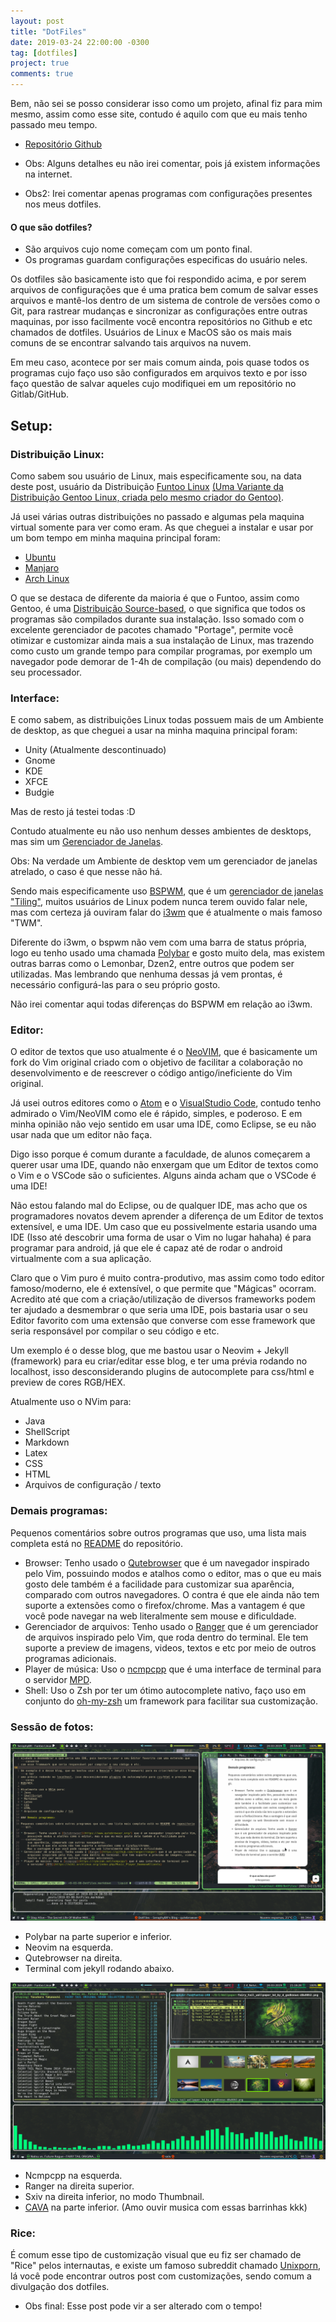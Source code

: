 ```yaml
---
layout: post
title: "DotFiles"
date: 2019-03-24 22:00:00 -0300
tag: [dotfiles]
project: true
comments: true
---
```


Bem, não sei se posso considerar isso como um projeto, afinal fiz para mim mesmo,
assim como esse site, contudo é aquilo com que eu mais tenho passado meu tempo.

-   [Repositório Github](https://github.com/SeraphyBR/DotFiles)

-   Obs: Alguns detalhes eu não irei comentar, pois já existem informações na internet.
-   Obs2: Irei comentar apenas programas com configurações presentes nos meus dotfiles.

#### O que são dotfiles?

-   São arquivos cujo nome começam com um ponto final.
-   Os programas guardam configurações especificas do usuário neles.

Os dotfiles são basicamente isto que foi respondido acima,
e por serem arquivos de configurações que é uma pratica bem comum de salvar esses
arquivos e mantê-los dentro de um sistema de controle de versões como o Git,
para rastrear mudanças e sincronizar as configurações entre outras maquinas, por isso
facilmente você encontra repositórios no Github e etc chamados de dotfiles.
Usuários de Linux e MacOS são os mais mais comuns de se encontrar salvando tais arquivos na nuvem.

Em meu caso, acontece por ser mais comum ainda, pois quase todos os programas cujo faço uso são
configurados em arquivos texto e por isso faço questão de salvar aqueles cujo modifiquei em um
repositório no Gitlab/GitHub.

## Setup:

### Distribuição Linux:

Como sabem sou usuário de Linux, mais especificamente sou, na data deste post,
usuário da Distribuição [Funtoo Linux](https://www.funtoo.org/Welcome)
[(Uma Variante da Distribuição Gentoo Linux, criada pelo mesmo criador do Gentoo)](https://www.funtoo.org/FAQ:How_Did_Funtoo_Begin).

Já usei várias outras distribuições no passado e algumas pela maquina virtual somente para ver como eram.
As que cheguei a instalar e usar por um bom tempo em minha maquina principal foram:

-   [Ubuntu](https://www.ubuntu.com/)
-   [Manjaro](https://manjaro.org/)
-   [Arch Linux](https://www.archlinux.org/)

O que se destaca de diferente da maioria é que o Funtoo, assim como Gentoo, é uma [Distribuição Source-based](https://www.funtoo.org/FAQ:Why_Use_Funtoo),
o que significa que todos os programas são compilados durante sua instalação.
Isso somado com o excelente gerenciador de pacotes chamado "Portage", permite você otimizar
e customizar ainda mais a sua instalação de Linux, mas trazendo como custo um grande tempo para compilar programas,
por exemplo um navegador pode demorar de 1-4h de compilação (ou mais) dependendo do seu processador.

### Interface:

E como sabem, as distribuições Linux todas possuem mais de um Ambiente de desktop, as que cheguei a usar
na minha maquina principal foram:

-   Unity (Atualmente descontinuado)
-   Gnome
-   KDE
-   XFCE
-   Budgie

Mas de resto já testei todas :D

Contudo atualmente eu não uso nenhum desses ambientes de desktops, mas sim um [Gerenciador de Janelas](https://pt.wikipedia.org/wiki/Gerenciador_de_janela).

Obs: Na verdade um Ambiente de desktop vem um gerenciador de janelas atrelado, o caso é que nesse não há.

Sendo mais especificamente uso [BSPWM](https://github.com/baskerville/bspwm),
que é um [gerenciador de janelas "Tiling"](https://en.wikipedia.org/wiki/Tiling_window_manager),
muitos usuários de Linux podem nunca terem ouvido falar nele, mas com certeza já ouviram falar do [i3wm](https://i3wm.org/) que é
atualmente o mais famoso "TWM".

Diferente do i3wm, o bspwm não vem com uma barra de status própria, logo eu tenho usado uma chamada [Polybar](https://polybar.github.io/) e gosto muito dela,
mas existem outras barras como o Lemonbar, Dzen2, entre outros que podem ser utilizadas. Mas lembrando que
nenhuma dessas já vem prontas, é necessário configurá-las para o seu próprio gosto.

Não irei comentar aqui todas diferenças do BSPWM em relação ao i3wm.

### Editor:

O editor de textos que uso atualmente é o [NeoVIM](https://neovim.io/), que é basicamente um fork do Vim original criado com
o objetivo de facilitar a colaboração no desenvolvimento e de reescrever o código antigo/ineficiente do Vim original.

Já usei outros editores como o [Atom](https://atom.io/) e o [VisualStudio Code](https://code.visualstudio.com/),
contudo tenho admirado o Vim/NeoVIM como ele é rápido, simples, e poderoso.
E em minha opinião não vejo sentido em usar uma IDE, como Eclipse, se eu não usar nada que um editor não faça.

Digo isso porque é comum durante a faculdade, de alunos começarem a querer usar uma IDE, quando não enxergam
que um Editor de textos como o Vim e o VSCode são o suficientes. Alguns ainda acham que o VSCode é uma IDE!

Não estou falando mal do Eclipse, ou de qualquer IDE, mas acho que os programadores novatos devem aprender a
diferença de um Editor de textos extensível, e uma IDE. Um caso que eu possivelmente estaria usando uma IDE (Isso até descobrir
uma forma de usar o Vim no lugar hahaha) é para programar para android, já que ele é capaz até de rodar o android virtualmente com a sua aplicação.

Claro que o Vim puro é muito contra-produtivo, mas assim como todo editor famoso/moderno, ele é extensível,
o que permite que "Mágicas" ocorram. Acredito até que com a criação/utilização de diversos frameworks podem ter
ajudado a desmembrar o que seria uma IDE, pois bastaria usar o seu Editor favorito com uma extensão que converse
com esse framework que seria responsável por compilar o seu código e etc.

Um exemplo é o desse blog, que me bastou usar o Neovim + Jekyll (framework) para eu criar/editar esse blog, e ter
uma prévia rodando no localhost, isso desconsiderando plugins de autocomplete para css/html e preview de cores
RGB/HEX.

Atualmente uso o NVim para:

-   Java
-   ShellScript
-   Markdown
-   Latex
-   CSS
-   HTML
-   Arquivos de configuração / texto

### Demais programas:

Pequenos comentários sobre outros programas que uso, uma lista mais completa está no
[README](https://github.com/SeraphyBR/DotFiles/blob/master/README.md) do repositório.

-   Browser: Tenho usado o [Qutebrowser](https://www.qutebrowser.org/) que é um navegador inspirado pelo Vim,
    possuindo modos e atalhos como o editor, mas o que eu mais gosto dele também é a facilidade para customizar
    sua aparência, comparado com outros navegadores.
    O contra é que ele ainda não tem suporte a extensões como o firefox/chrome.
    Mas a vantagem é que você pode navegar na web literalmente sem mouse e dificuldade.
-   Gerenciador de arquivos: Tenho usado o [Ranger](https://github.com/ranger/ranger) que é um gerenciador de
    arquivos inspirado pelo Vim, que roda dentro do terminal. Ele tem suporte a preview de imagens, videos,
    textos e etc por meio de outros programas adicionais.
-   Player de música: Uso o [ncmpcpp](https://rybczak.net/ncmpcpp/) que é uma interface de terminal para
    o servidor [MPD](https://wiki.archlinux.org/index.php/Music_Player_Daemon#Clients).
-   Shell: Uso o Zsh por ter um ótimo autocomplete nativo, faço uso em conjunto do [oh-my-zsh](https://github.com/robbyrussell/oh-my-zsh)
    um framework para facilitar sua customização.

### Sessão de fotos:

![Imagem ilustrativa 1](/assets/img/dotfiles/01.png)

-   Polybar na parte superior e inferior.
-   Neovim na esquerda.
-   Qutebrowser na direita.
-   Terminal com jekyll rodando abaixo.

![Imagem ilustrativa 2](/assets/img/dotfiles/02.png)

-   Ncmpcpp na esquerda.
-   Ranger na direita superior.
-   Sxiv na direita inferior, no modo Thumbnail.
-   [CAVA](http://karlstav.github.io/cava/) na parte inferior. (Amo ouvir musica com essas barrinhas kkk)

### Rice:

É comum esse tipo de customização visual que eu fiz ser chamado de "Rice" pelos internautas,
e existe um famoso subreddit chamado [Unixporn](https://www.reddit.com/r/unixporn/),
lá você pode encontrar outros post com customizações, sendo comum a divulgação dos dotfiles.

-   Obs final: Esse post pode vir a ser alterado com o tempo!

